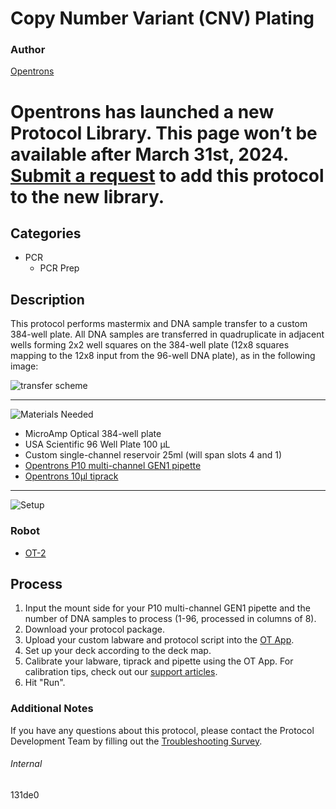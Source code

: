 # Copy Number Variant (CNV) Plating

### Author
[Opentrons](https://opentrons.com/)


# Opentrons has launched a new Protocol Library. This page won’t be available after March 31st, 2024. [Submit a request](https://docs.google.com/forms/d/e/1FAIpQLSdYYp9QCKow4nn0KlCVsMS3HX0eJ0N9O7-erajKvcpT0lWbSg/viewform) to add this protocol to the new library.

## Categories
*  PCR
	* PCR Prep

## Description
This protocol performs mastermix and DNA sample transfer to a custom 384-well plate. All DNA samples are transferred in quadruplicate in adjacent wells forming 2x2 well squares on the 384-well plate (12x8 squares mapping to the 12x8 input from the 96-well DNA plate), as in the following image:  

![transfer scheme](https://opentrons-protocol-library-website.s3.amazonaws.com/custom-README-images/131de0/transfer_scheme.png)

---
![Materials Needed](https://s3.amazonaws.com/opentrons-protocol-library-website/custom-README-images/001-General+Headings/materials.png)

* MicroAmp Optical 384-well plate
* USA Scientific 96 Well Plate 100 µL
* Custom single-channel reservoir 25ml (will span slots 4 and 1)
* [Opentrons P10 multi-channel GEN1 pipette](https://shop.opentrons.com/collections/ot-2-pipettes/products/8-channel-electronic-pipette?variant=5984202489885)
* [Opentrons 10µl tiprack](https://shop.opentrons.com/collections/opentrons-tips/products/opentrons-10ul-tips)

---
![Setup](https://s3.amazonaws.com/opentrons-protocol-library-website/custom-README-images/001-General+Headings/Setup.png)

### Robot
* [OT-2](https://opentrons.com/ot-2)

## Process
1. Input the mount side for your P10 multi-channel GEN1 pipette and the number of DNA samples to process (1-96, processed in columns of 8).
2. Download your protocol package.
3. Upload your custom labware and protocol script into the [OT App](https://opentrons.com/ot-app).
4. Set up your deck according to the deck map.
5. Calibrate your labware, tiprack and pipette using the OT App. For calibration tips, check out our [support articles](https://support.opentrons.com/en/collections/1559720-guide-for-getting-started-with-the-ot-2).
6. Hit "Run".

### Additional Notes
If you have any questions about this protocol, please contact the Protocol Development Team by filling out the [Troubleshooting Survey](https://protocol-troubleshooting.paperform.co/).

###### Internal
131de0

